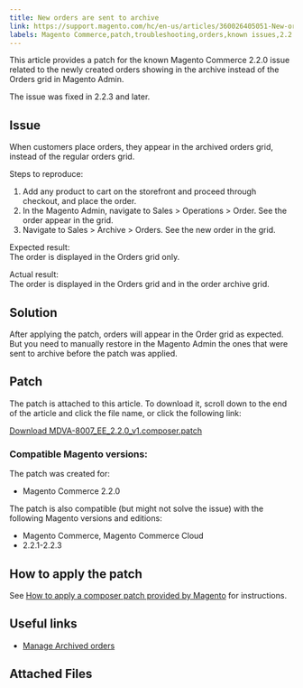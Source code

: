 ```yaml
---
title: New orders are sent to archive
link: https://support.magento.com/hc/en-us/articles/360026405051-New-orders-are-sent-to-archive
labels: Magento Commerce,patch,troubleshooting,orders,known issues,2.2.0
---
```


This article provides a patch for the known Magento Commerce 2.2.0 issue related to the newly created orders showing in the archive instead of the Orders grid in Magento Admin.

<p class="info">The issue was fixed in 2.2.3 and later. </p>

## Issue

When customers place orders, they appear in the archived orders grid, instead of the regular orders grid.

Steps to reproduce:

1. Add any product to cart on the storefront and proceed through checkout, and place the order.
1. In the Magento Admin, navigate to Sales > Operations > Order.  See the order appear in the grid.
1. Navigate to Sales > Archive > Orders. See the new order in the grid.

Expected result:  
The order is displayed in the Orders grid only.

Actual result:  
The order is displayed in the Orders grid and in the order archive grid.

## Solution

After applying the patch, orders will appear in the Order grid as expected. But you need to manually restore in the Magento Admin the ones that were sent to archive before the patch was applied.

## Patch

The patch is attached to this article. To download it, scroll down to the end of the article and click the file name, or click the following link:

[Download MDVA-8007\_EE\_2.2.0\_v1.composer.patch](https://support.magento.com/hc/article_attachments/360025565431/MDVA-8007_EE_2.2.0_v1.composer.patch)

### Compatible Magento versions:

The patch was created for:

* Magento Commerce 2.2.0

The patch is also compatible (but might not solve the issue) with the following Magento versions and editions:

* Magento Commerce, Magento Commerce Cloud
* 2.2.1-2.2.3

## How to apply the patch

See [How to apply a composer patch provided by Magento](https://support.magento.com/hc/en-us/articles/360028367731) for instructions.

## Useful links

* [Manage Archived orders](https://docs.magento.com/m2/2.2/ee/user_guide/sales/order-archive.html)

## Attached Files
